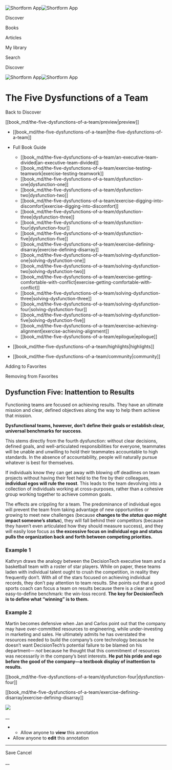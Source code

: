 ![Shortform App](/img/logo.36a2399e.svg)![Shortform App](/img/logo-dark.70c1b072.svg)

Discover

Books

Articles

My library

Search

Discover

![Shortform App](/img/logo.36a2399e.svg)![Shortform App](/img/logo-dark.70c1b072.svg)

# The Five Dysfunctions of a Team

Back to Discover

[[book_md/the-five-dysfunctions-of-a-team/preview|preview]]

  * [[book_md/the-five-dysfunctions-of-a-team|the-five-dysfunctions-of-a-team]]
  * Full Book Guide

    * [[book_md/the-five-dysfunctions-of-a-team/an-executive-team-divided|an-executive-team-divided]]
    * [[book_md/the-five-dysfunctions-of-a-team/exercise-testing-teamwork|exercise-testing-teamwork]]
    * [[book_md/the-five-dysfunctions-of-a-team/dysfunction-one|dysfunction-one]]
    * [[book_md/the-five-dysfunctions-of-a-team/dysfunction-two|dysfunction-two]]
    * [[book_md/the-five-dysfunctions-of-a-team/exercise-digging-into-discomfort|exercise-digging-into-discomfort]]
    * [[book_md/the-five-dysfunctions-of-a-team/dysfunction-three|dysfunction-three]]
    * [[book_md/the-five-dysfunctions-of-a-team/dysfunction-four|dysfunction-four]]
    * [[book_md/the-five-dysfunctions-of-a-team/dysfunction-five|dysfunction-five]]
    * [[book_md/the-five-dysfunctions-of-a-team/exercise-defining-disarray|exercise-defining-disarray]]
    * [[book_md/the-five-dysfunctions-of-a-team/solving-dysfunction-one|solving-dysfunction-one]]
    * [[book_md/the-five-dysfunctions-of-a-team/solving-dysfunction-two|solving-dysfunction-two]]
    * [[book_md/the-five-dysfunctions-of-a-team/exercise-getting-comfortable-with-conflict|exercise-getting-comfortable-with-conflict]]
    * [[book_md/the-five-dysfunctions-of-a-team/solving-dysfunction-three|solving-dysfunction-three]]
    * [[book_md/the-five-dysfunctions-of-a-team/solving-dysfunction-four|solving-dysfunction-four]]
    * [[book_md/the-five-dysfunctions-of-a-team/solving-dysfunction-five|solving-dysfunction-five]]
    * [[book_md/the-five-dysfunctions-of-a-team/exercise-achieving-alignment|exercise-achieving-alignment]]
    * [[book_md/the-five-dysfunctions-of-a-team/epilogue|epilogue]]
  * [[book_md/the-five-dysfunctions-of-a-team/highlights|highlights]]
  * [[book_md/the-five-dysfunctions-of-a-team/community|community]]



Adding to Favorites 

Removing from Favorites 

## Dysfunction Five: Inattention to Results

Functioning teams are focused on achieving results. They have an ultimate mission and clear, defined objectives along the way to help them achieve that mission.

**Dysfunctional teams, however, don’t** **define their goals or establish clear, universal benchmarks for success**.

This stems directly from the fourth dysfunction: without clear decisions, defined goals, and well-articulated responsibilities for everyone, teammates will be unable and unwilling to hold their teammates accountable to high standards. In the absence of accountability, people will naturally pursue whatever is best for themselves.

If individuals know they can get away with blowing off deadlines on team projects without having their feet held to the fire by their colleagues, **individual egos will rule the roost**. This leads to the team devolving into a collection of individuals working at cross-purposes, rather than a cohesive group working together to achieve common goals.

The effects are crippling for a team. The predominance of individual egos will prevent the team from taking advantage of new opportunities or growing to meet new challenges (because **changes to the _status quo_ might impact someone’s _status_**), they will fall behind their competitors (because they haven’t even articulated how they should measure success), and they will easily lose focus as **the excessive focus on** **individual ego and status pulls the organization back and forth between competing priorities.**

### Example 1

Kathryn draws the analogy between the DecisionTech executive team and a basketball team with a roster of star players. While on paper, these teams laden with individual talent ought to crush the competition, in reality they frequently don’t. With all of the stars focused on achieving individual records, they don’t pay attention to team results. She points out that a good sports coach can focus a team on results because there is a clear and easy-to-define benchmark: the win-loss record. **The key for DecisionTech is to define what “winning” is to them.**

### Example 2

Martin becomes defensive when Jan and Carlos point out that the company may have over-committed resources to engineering, while under-investing in marketing and sales. He ultimately admits he has overstated the resources needed to build the company’s core technology because he doesn’t want DecisionTech’s potential failure to be blamed on his department— _not_ because he thought that this commitment of resources was necessarily in the company’s best interests. **He put his pride and ego before the good of the company—a textbook display of inattention to results.**

[[book_md/the-five-dysfunctions-of-a-team/dysfunction-four|dysfunction-four]]

[[book_md/the-five-dysfunctions-of-a-team/exercise-defining-disarray|exercise-defining-disarray]]

![](https://bat.bing.com/action/0?ti=56018282&Ver=2&mid=87a7ecf2-9857-4195-9010-dec63e820d32&sid=1711133063fa11eebdec89a8b8ae3bbc&vid=171147a063fa11eea7440fcfeb230d96&vids=0&msclkid=N&pi=0&lg=en-US&sw=800&sh=600&sc=24&nwd=1&tl=Shortform%20%7C%20Book&p=https%3A%2F%2Fwww.shortform.com%2Fapp%2Fbook%2Fthe-five-dysfunctions-of-a-team%2Fdysfunction-five&r=&lt=457&evt=pageLoad&sv=1&rn=586502)

__

  *   * Allow anyone to **view** this annotation
  * Allow anyone to **edit** this annotation



* * *

Save Cancel

__



